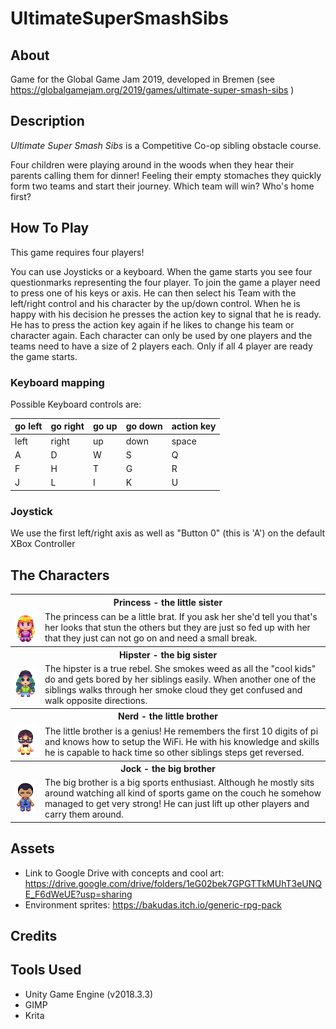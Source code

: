 # UltimateSuperSmashSibs

## About
Game for the Global Game Jam 2019, developed in Bremen (see https://globalgamejam.org/2019/games/ultimate-super-smash-sibs )

## Description
*Ultimate Super Smash Sibs* is a Competitive Co-op sibling obstacle course.

Four children were playing around in the woods when they hear their parents calling them for dinner! Feeling their empty stomaches they quickly form two teams and start their journey. Which team will win? Who's home first?

## How To Play
This game requires four players!

You can use Joysticks or a keyboard. When the game starts you see four questionmarks representing the four player. To join the game a player need to press one of his keys or axis. He can then select his Team with the left/right control and his character by the up/down control. When he is happy with his decision he presses the action key to signal that he is ready. He has to press the action key again if he likes to change his team or character again. Each character can only be used by one players and the teams need to have a size of 2 players each. Only if all 4 player are ready the game starts.

### Keyboard mapping
Possible Keyboard controls are:

|go left|go right|go up|go down|action key|
|--|--|--|--|--|
|left|right|up|down|space|
|A|D|W|S|Q|
|F|H|T|G|R|
|J|L|I|K|U|

### Joystick
We use the first left/right axis as well as "Button 0" (this is 'A') on the default XBox Controller

## The Characters
<table>
  <tr>
    <th colspan=2>Princess - the little sister</th>
  </tr>
  <tr>
    <td>
      <img src="/Assets/Sprites/Player/Princess_Sprite_Front.png?raw=true" alt="Hipser" />
    </td>
    <td>
      The princess can be a little brat. If you ask her she'd tell you that's her looks that stun the others but they are just so fed up with her that they just can not go on and need a small break.
    </td>
  </tr>
  
  <tr>
    <th colspan=2>Hipster - the big sister</th>
  </tr>
  <tr>
    <td>
      <img src="/Assets/Sprites/Player/Hipster_Sprite_Front_modified.png?raw=true" alt="Hipser" />
    </td>
    <td>
      The hipster is a true rebel. She smokes weed as all the "cool kids" do and gets bored by her siblings easily. When another one of the siblings walks through her smoke cloud they get confused and walk opposite directions.
    </td>
  </tr>
  
  <tr>
    <th colspan=2>Nerd - the little brother</th>
  </tr>
  <tr>
    <td>
      <img src="/Assets/Sprites/Player/Nerd_Sprite_Front.png?raw=true" alt="Hipser" />
    </td>
    <td>
      The little brother is a genius! He remembers the first 10 digits of pi and knows how to setup the WiFi. He with his knowledge and skills he is capable to hack time so other siblings steps get reversed.
    </td>
  </tr>
  
  <tr>
    <th colspan=2>Jock - the big brother</th>
  </tr>
  <tr>
    <td>
      <img src="/Assets/Sprites/Player/Jock_Sprite_Front.png?raw=true" alt="Hipser" />
    </td>
    <td>
      The big brother is a big sports enthusiast. Although he mostly sits around watching all kind of sports game on the couch he somehow managed to get very strong! He can just lift up other players and carry them around.
    </td>
  </tr>
  </table>

## Assets

* Link to Google Drive with concepts and cool art: https://drive.google.com/drive/folders/1eG02bek7GPGTTkMUhT3eUNQE_F6dWeUE?usp=sharing
* Environment sprites: https://bakudas.itch.io/generic-rpg-pack

## Credits



## Tools Used
* Unity Game Engine (v2018.3.3)
* GIMP
* Krita
